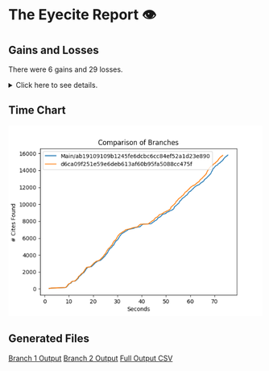 # The Eyecite Report :eye:



Gains and Losses
---------
There were 6 gains and 29 losses.

<details>
<summary>Click here to see details.</summary>

There were 53 changes so we are only displaying the first 50. You can review the 
entire list by downloading the output.csv file linked above.

|     id     |      Gain      |                   Loss                  |
| ---------- | -------------- | --------------------------------------- |
|  4746031   | 605 Wn.2d 262  |                                         |
|  4746031   |                |              128 Wn.2d 262              |
|  4759430   |                |             151 Wn. App. 818            |
|  4759430   |                |             Mike M. Johnson             |
|  5329531   |                |           German Savings Bank           |
|  5661007   |                |               248 P.2d 52               |
|  5681753   |  828 AD3d 883  |                                         |
|  5681753   |                |                5 AD3d 883               |
|  6040243   |                |             153 Misc 2d 600             |
|  6185261   |                |             140 F. Supp. 260            |
|  1917661   |                |                  Vanner                 |
|  1662392   |                |                  Belton                 |
|  1783747   |                |        Parish of East Baton Rouge       |
|  1537257   |                |                St. Cloud                |
|  1717506   |                |                Blue Bell                |
|  2357843   |                | State ex rel. Utility Consumers Council |
|  2414924   |                |          City of Boerne at 2170         |
|  2414924   | Boerne at 2170 |                                         |
|  2414924   |                |              City of Boerne             |
|  2410732   |                |                 Williams                |
|  1431414   |                |      Memphis Development Foundation     |
|  2925642   |                |                 Buckner                 |
|  2330285   |                |                  Terry                  |
|   203607   |                |         Fustaguio do Nascimento         |
|  7124861   |                |                  Hocker                 |
|  1433305   |                |                 Grayson                 |
|  2411681   |                |                 Sumner I                |
|   901384   |                |                 Setliff I               |
|   901384   |                |                Setliff I                |
|  2208164   |     Rogers     |                                         |
|  1440932   |                |               San Giovanni              |
|  6596585   |    Beckwith    |                                         |
|  6776333   |                |                  Susser                 |
|  7493362   |                |              218 So.2d 580              |
|  7493362   | 161 So.2d 580  |                                         |


</details>



Time Chart
---------

![image](https://raw.githubusercontent.com/freelawproject/eyecite/artifacts/241/results/chart.png)


Generated Files
---------

[Branch 1 Output](https://raw.githubusercontent.com/freelawproject/eyecite/artifacts/241/results/ab19109109b1245fe6dcbc6cc84ef52a1d23e890.json)
[Branch 2 Output](https://raw.githubusercontent.com/freelawproject/eyecite/artifacts/241/results/d6ca09f251e59e6deb613af60b95fa5088cc475f.json)
[Full Output CSV ](https://raw.githubusercontent.com/freelawproject/eyecite/artifacts/241/results/output.csv)
